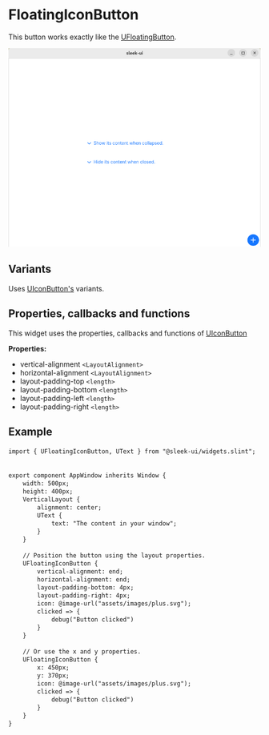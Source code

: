 # FloatingIconButton
This button works exactly like the [UFloatingButton](floating-button.md).  

![floating-button presentation](images/floating-icon-button.png)

## Variants
Uses [UIconButton's](icon-button.md) variants.

## Properties, callbacks and functions
This widget uses the properties, callbacks and functions of [UIconButton](button.md)

**Properties:**
- vertical-alignment `<LayoutAlignment>`
- horizontal-alignment `<LayoutAlignment>`
- layout-padding-top `<length>`
- layout-padding-bottom `<length>`
- layout-padding-left `<length>`
- layout-padding-right `<length>`

## Example
```slint
import { UFloatingIconButton, UText } from "@sleek-ui/widgets.slint";


export component AppWindow inherits Window {
	width: 500px;
	height: 400px;
	VerticalLayout {
		alignment: center;
		UText {
			text: "The content in your window";
		}
	}

	// Position the button using the layout properties.
	UFloatingIconButton {
        vertical-alignment: end;
        horizontal-alignment: end;
		layout-padding-bottom: 4px;
		layout-padding-right: 4px;
		icon: @image-url("assets/images/plus.svg");
		clicked => {
			debug("Button clicked")
		}
	}

	// Or use the x and y properties.
	UFloatingIconButton {
		x: 450px;
		y: 370px;
		icon: @image-url("assets/images/plus.svg");
		clicked => {
			debug("Button clicked")
		}
	}
}
```